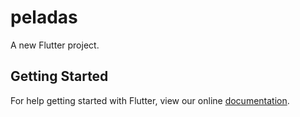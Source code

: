 # peladas

A new Flutter project.

## Getting Started

For help getting started with Flutter, view our online
[documentation](https://flutter.io/).

